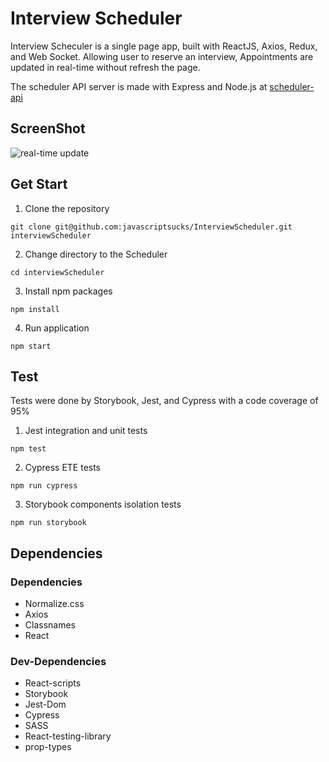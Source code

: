 # Interview Scheduler

Interview Scheculer is a single page app, built with ReactJS, Axios, Redux, and Web Socket. Allowing user to reserve an interview, Appointments are updated in real-time without refresh the page.

The scheduler API server is made with Express and Node.js at [scheduler-api](https://github.com/javascriptsucks/scheduler-api)

## ScreenShot

![real-time update](https://github.com/javascriptsucks/InterviewScheduler/blob/master/image/schedulerImg.gif)

## Get Start

1. Clone the repository

```
git clone git@github.com:javascriptsucks/InterviewScheduler.git interviewScheduler
```

2. Change directory to the Scheduler

```
cd interviewScheduler
```

3. Install npm packages

```
npm install
```

4. Run application

```
npm start
```

## Test

Tests were done by Storybook, Jest, and Cypress with a code coverage of 95%

1. Jest integration and unit tests

```
npm test
```

2. Cypress ETE tests

```
npm run cypress
```

3. Storybook components isolation tests

```
npm run storybook
```

## Dependencies

### Dependencies

- Normalize.css
- Axios
- Classnames
- React

### Dev-Dependencies

- React-scripts
- Storybook
- Jest-Dom
- Cypress
- SASS
- React-testing-library
- prop-types
